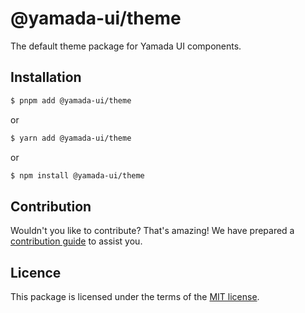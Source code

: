 # @yamada-ui/theme

The default theme package for Yamada UI components.

## Installation

```sh
$ pnpm add @yamada-ui/theme
```

or

```sh
$ yarn add @yamada-ui/theme
```

or

```sh
$ npm install @yamada-ui/theme
```

## Contribution

Wouldn't you like to contribute? That's amazing! We have prepared a [contribution guide](https://github.com/hirotomoyamada/yamada-ui/blob/main/CONTRIBUTING.md) to assist you.

## Licence

This package is licensed under the terms of the
[MIT license](https://github.com/hirotomoyamada/yamada-ui/blob/main/LICENSE).
